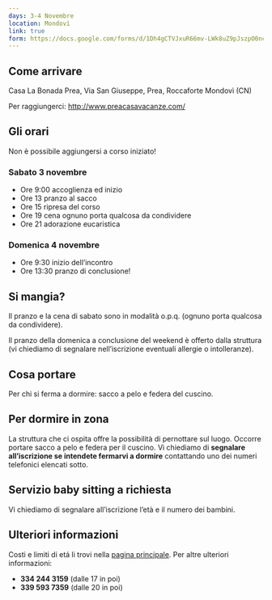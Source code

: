 ```yaml
---
days: 3-4 Novembre
location: Mondovì
link: true
form: https://docs.google.com/forms/d/1Dh4gCTVJxuR66mv-LWk8uZ9pJszpO0ncrjE-7Uo5GPs
---
```


## Come arrivare
Casa La Bonada Prea,
Via San Giuseppe, Prea,
Roccaforte Mondovì (CN)

Per raggiungerci: <http://www.preacasavacanze.com/>


## Gli orari

Non è possibile aggiungersi a corso iniziato!

### Sabato 3 novembre 
- Ore 9:00 accoglienza ed inizio
- Ore 13 pranzo al sacco
- Ore 15 ripresa del corso
- Ore 19 cena ognuno porta qualcosa da condividere
- Ore 21 adorazione eucaristica

### Domenica 4 novembre
- Ore 9:30 inizio dell’incontro
- Ore 13:30 pranzo di conclusione!

## Si mangia?
Il pranzo e la cena di sabato sono in modalità o.p.q. (ognuno porta qualcosa da condividere).

Il pranzo della domenica a conclusione del weekend è offerto dalla struttura (vi chiediamo di segnalare nell’iscrizione eventuali allergie o intolleranze).

## Cosa portare
Per chi si ferma a dormire: sacco a pelo e federa del cuscino.

## Per dormire in zona
La struttura che ci ospita offre la possibilità di pernottare sul luogo. Occorre portare sacco a pelo e federa per il cuscino. Vi chiediamo di **segnalare all’iscrizione se intendete fermarvi a dormire** contattando uno dei numeri telefonici elencati sotto.

## Servizio baby sitting a richiesta
Vi chiediamo di segnalare all’iscrizione l’età e il numero dei bambini.

## Ulteriori informazioni

Costi e limiti di etá li trovi nella [pagina principale]({{site.baseurl}}/). Per altre ulteriori informazioni:

- **334 244 3159** (dalle 17 in poi)
- **339 593 7359** (dalle 20 in poi)